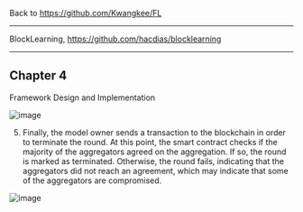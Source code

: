 Back to https://github.com/Kwangkee/FL
***


BlockLearning, https://github.com/hacdias/blocklearning

***
## Chapter 4
Framework Design and Implementation

![image](https://user-images.githubusercontent.com/109835677/203715657-351bf02a-4e84-4fe2-af15-395c87f802eb.png)

5. Finally, the model owner sends a transaction to the blockchain in order to terminate the round. At this point, the smart contract checks if the majority of the aggregators agreed on the aggregation. If so, the round is marked as terminated. Otherwise, the round fails, indicating that the aggregators did not reach an agreement, which may indicate that some of the aggregators are compromised.

![image](https://user-images.githubusercontent.com/109835677/203715747-32e3853b-e737-4d67-8834-0b81b0dba763.png)

